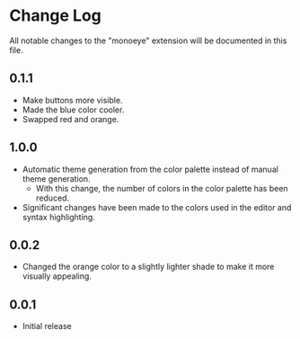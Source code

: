 # Change Log

All notable changes to the "monoeye" extension will be documented in this file.

## 0.1.1

- Make buttons more visible.
- Made the blue color cooler.
- Swapped red and orange.

## 1.0.0

- Automatic theme generation from the color palette instead of manual theme generation.
  - With this change, the number of colors in the color palette has been reduced.
- Significant changes have been made to the colors used in the editor and syntax highlighting.

## 0.0.2

- Changed the orange color to a slightly lighter shade to make it more visually appealing.

## 0.0.1

- Initial release

